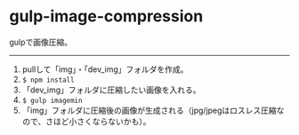 # gulp-image-compression
gulpで画像圧縮。

---
1. pullして「img」・「dev_img」フォルダを作成。
2. `$ npm install`
3. 「dev_img」フォルダに圧縮したい画像を入れる。
4. `$ gulp imagemin`
5. 「img」フォルダに圧縮後の画像が生成される（jpg/jpegはロスレス圧縮なので、さほど小さくならないかも）。
